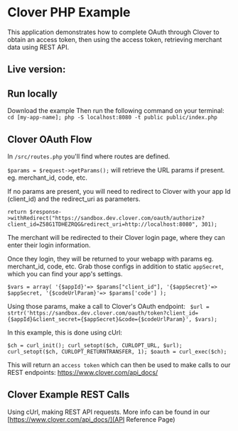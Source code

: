 # Clover PHP Example

This application demonstrates how to complete OAuth through Clover to obtain an access token, then using the access token, retrieving merchant data using REST API.

## Live version:

## Run locally
Download the example
Then run the following command on your terminal:
`cd [my-app-name]; php -S localhost:8080 -t public public/index.php`

## Clover OAuth Flow

In `/src/routes.php` you'll find where routes are defined.

`$params = $request->getParams();` will retrieve the URL params if present. eg. merchant_id, code, etc.

If no params are present, you will need to redirect to Clover with your app Id (client_id) and the redirect_uri as parameters.

`return $response->withRedirect("https://sandbox.dev.clover.com/oauth/authorize?client_id=Z58G1TDHEZRQG&redirect_uri=http://localhost:8080", 301);`

The merchant will be redirected to their Clover login page, where they can enter their login information.

Once they login, they will be returned to your webapp with params eg. merchant_id, code, etc. Grab those configs in addition to static `appSecret`, which you can find your app's settings.

`$vars = array(
                '{$appId}'=> $params["client_id"],
                '{$appSecret}'=> $appSecret,
                '{$codeUrlParam}'=> $params['code']
            );`

Using those params, make a call to Clover's OAuth endpoint:
` $url = strtr('https://sandbox.dev.clover.com/oauth/token?client_id={$appId}&client_secret={$appSecret}&code={$codeUrlParam}', $vars);`

In this example, this is done using cUrl:

`$ch = curl_init();
curl_setopt($ch, CURLOPT_URL, $url);
curl_setopt($ch, CURLOPT_RETURNTRANSFER, 1);
$oauth = curl_exec($ch);`

This will return an `access token` which can then be used to make calls to our REST endpoints: https://www.clover.com/api_docs/

## Clover Example REST Calls

Using cUrl, making REST API requests.
More info can be found in our [https://www.clover.com/api_docs/](API Reference Page)
